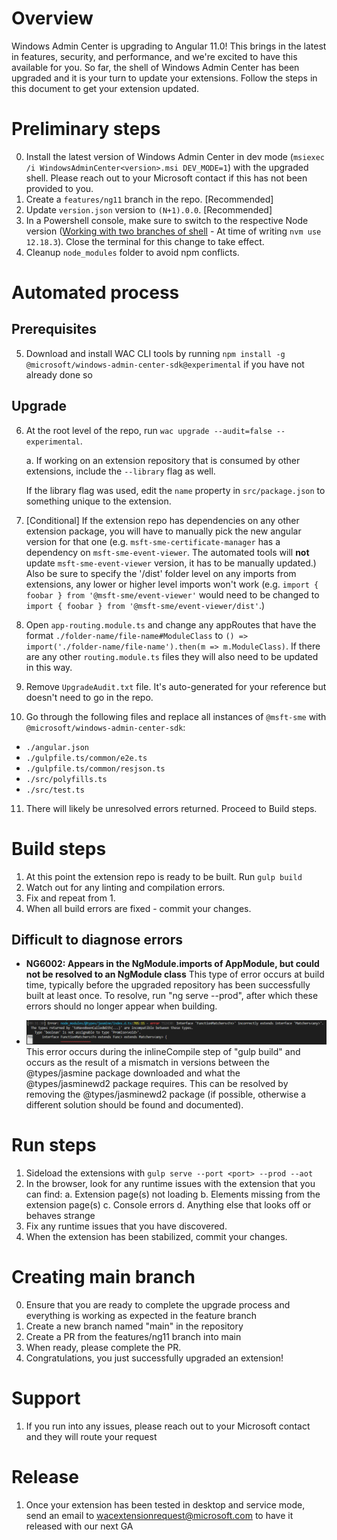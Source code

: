 # Overview

Windows Admin Center is upgrading to Angular 11.0! This brings in the latest in features, security, and performance, and we're excited to have this available for you. So far, the shell of Windows Admin Center has been upgraded and it is your turn to update your extensions. Follow the steps in this document to get your extension updated.

# Preliminary steps

0. Install the latest version of Windows Admin Center in dev mode (`msiexec /i WindowsAdminCenter<version>.msi DEV_MODE=1`) with the upgraded shell. Please reach out to your Microsoft contact if this has not been provided to you.
1. Create a `features/ng11` branch in the repo. [Recommended]
2. Update `version.json` version to `(N+1).0.0`. [Recommended]
3. In a Powershell console, make sure to switch to the respective Node version ([Working with two branches of shell](./Working-with-two-branches-of-shell.md) - At time of writing `nvm use 12.18.3`). Close the terminal for this change to take effect.
4. Cleanup `node_modules` folder to avoid npm conflicts.

# Automated process
## Prerequisites

5. Download and install WAC CLI tools by running `npm install -g @microsoft/windows-admin-center-sdk@experimental` if you have not already done so 

## Upgrade

6. At the root level of the repo, run `wac upgrade --audit=false --experimental`.
    
    a. If working on an extension repository that is consumed by other extensions, include the `--library` flag as well.
    
    If the library flag was used, edit the `name` property in `src/package.json` to something unique to the extension.


7. [Conditional] If the extension repo has dependencies on any other extension package, you will have to manually pick the new angular version for that one (e.g. `msft-sme-certificate-manager` has a dependency on `msft-sme-event-viewer`. The automated tools will **not** update `msft-sme-event-viewer` version, it has to be manually updated.)
Also be sure to specify the '/dist' folder level on any imports from extensions, any lower or higher level imports won't work (e.g. `import { foobar } from '@msft-sme/event-viewer'` would need to be changed to `import { foobar } from '@msft-sme/event-viewer/dist'`.) 
8. Open `app-routing.module.ts` and change any appRoutes that have the format `./folder-name/file-name#ModuleClass` to `() => import('./folder-name/file-name').then(m => m.ModuleClass)`. If there are any other `routing.module.ts` files they will also need to be updated in this way.
9. Remove `UpgradeAudit.txt` file. It's auto-generated for your reference but doesn't need to go in the repo.
10. Go through the following files and replace all instances of `@msft-sme` with `@microsoft/windows-admin-center-sdk`:
- `./angular.json`
- `./gulpfile.ts/common/e2e.ts`
- `./gulpfile.ts/common/resjson.ts`
- `./src/polyfills.ts`
- `./src/test.ts`
11. There will likely be unresolved errors returned. Proceed to Build steps.

# Build steps
1. At this point the extension repo is ready to be built. Run `gulp build`
2. Watch out for any linting and compilation errors.
3. Fix and repeat from 1.
4. When all build errors are fixed - commit your changes.

## Difficult to diagnose errors
- **NG6002: Appears in the NgModule.imports of AppModule, but could not be resolved to an NgModule class**
This type of error occurs at build time, typically before the upgraded repository has been successfully built at least once. To resolve, run "ng serve --prod", after which these errors should no longer appear when building.

- ![image.png](./error.png)
This error occurs during the inlineCompile step of "gulp build" and occurs as the result of a mismatch in versions between the @types/jasmine package downloaded and what the @types/jasminewd2 package requires. This can be resolved by removing the @types/jasminewd2 package (if possible, otherwise a different solution should be found and documented).


# Run steps
1. Sideload the extensions with `gulp serve --port <port> --prod --aot`
2. In the browser, look for any runtime issues with the extension that you can find:
    a. Extension page(s) not loading
    b. Elements missing from the extension page(s)
    c. Console errors
    d. Anything else that looks off or behaves strange
3. Fix any runtime issues that you have discovered.
4. When the extension has been stabilized, commit your changes.

# Creating main branch
0. Ensure that you are ready to complete the upgrade process and everything is working as expected in the feature branch
1. Create a new branch named "main" in the repository
2. Create a PR from the features/ng11 branch into main
3. When ready, please complete the PR. 
4. Congratulations, you just successfully upgraded an extension!

# Support
1. If you run into any issues, please reach out to your Microsoft contact and they will route your request
    
# Release
1. Once your extension has been tested in desktop and service mode, send an email to wacextensionrequest@microsoft.com to have it released with our next GA
